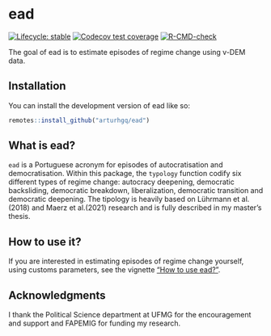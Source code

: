 
<!-- ReadME.md is generated from ReadME.Rmd. Please edit that file -->

# ead

<!-- badges: start -->

[![Lifecycle:
stable](https://img.shields.io/badge/lifecycle-stable-brightgreen.svg)](https://lifecycle.r-lib.org/articles/stages.html#stable)
[![Codecov test
coverage](https://codecov.io/gh/arturhgq/ead/branch/master/graph/badge.svg)](https://app.codecov.io/gh/arturhgq/ead?branch=master)
[![R-CMD-check](https://github.com/arturhgq/ead/actions/workflows/R-CMD-check.yaml/badge.svg)](https://github.com/arturhgq/ead/actions/workflows/R-CMD-check.yaml)
<!-- badges: end -->

The goal of ead is to estimate episodes of regime change using v-DEM
data.

## Installation

You can install the development version of ead like so:

``` r
remotes::install_github("arturhgq/ead")
```

## What is ead?

`ead` is a Portuguese acronym for episodes of autocratisation and
democratisation. Within this package, the `typology` function codify
six different types of regime change: autocracy deepening, democratic
backsliding, democratic breakdown, liberalization, democratic transition
and democratic deepening. The tipology is heavily based on Lührmann et
al.(2018) and Maerz et al.(2021) research and is fully described in my
master’s thesis.

## How to use it?

If you are interested in estimating episodes of regime change yourself,
using customs parameters, see the vignette [“How to use
ead?”](articles/How-to-use-ead-.html).

## Acknowledgments

I thank the Political Science department at UFMG for the encouragement
and support and FAPEMIG for funding my research.
